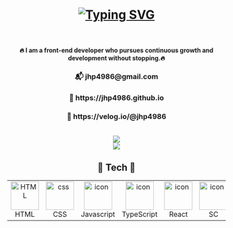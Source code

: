  <div align="center"> 
   
<!--  <img align="right" src="https://visitor-badge.laobi.icu/badge?page_id=jhp4986"> -->
<h1 align="center">       
<a href="https://git.io/typing-svg"><img src="https://readme-typing-svg.herokuapp.com?font=Dancing+Script&weight=500&size=30&duration=3000&pause=1000&color=F7B91FE4&center=true&width=443&lines=Hi%2C+There+!+%F0%9F%91%8B%F0%9F%8F%BC;I'm+Jacob+Park+%F0%9F%A4%9F%F0%9F%8F%BC" alt="Typing SVG" /></a>
</h1>
  <br>
  <h4 >  🔥 I am a front-end developer who pursues continuous growth and development without stopping.🔥 </h4>
  <h3>  📬 jhp4986@gmail.com </h3>
  <h3>  📙 https://jhp4986.github.io</h3> 
  <h3>  📗 https://velog.io/@jhp4986</h3>
  
  <br>
  <img align="center" src="https://github-readme-stats-eight-theta.vercel.app/api?username=jhp4986&show_icons=true&theme=nightowl&include_all_commits=true&count_private=true"/>
  <br>
  <img align="center" src="https://github-readme-stats.vercel.app/api/top-langs/?username=jhp4986&layout=compact&show_icons=true&theme=nightowl&count_private=true" />
  <br>
  
  <div>
    <h2>💫 Tech 💫</h2>
    <div align="center">
<table>
    <tr>
  <td align="center"  width="96">
        <img src="https://skillicons.dev/icons?i=html" width="65" height="65" alt="HTML" />
      <br>HTML
    </td>
    <td align="center" width="96">
        <img src="https://skillicons.dev/icons?i=css" width="65" height="65" alt="css" />
      <br>CSS
    </td>
    <td align="center" width="96">
          <img src="https://techstack-generator.vercel.app/js-icon.svg" alt="icon" width="65" height="65" />
      <br>Javascript
    </td>
         <td align="center"  width="96">
          <img src="https://techstack-generator.vercel.app/ts-icon.svg" alt="icon" width="65" height="65" />
      <br>TypeScript
    </td>
          <td align="center" width="96">
       <img src="https://techstack-generator.vercel.app/react-icon.svg" alt="icon" width="65" height="65" />
      <br>React
    </td>
        <td align="center" width="96">
 <img src="https://miro.medium.com/v2/resize:fit:480/1*Iohnw2aOQ5EBghVoqKA7VA.png" alt="icon" width="65" height="65" />
      <br>SC
    </td>
       <td align="center" width="96">
        <img src="https://techstack-generator.vercel.app/sass-icon.svg" alt="icon" width="65" height="65" />
      <br>Sass
    </td>
    <td align="center" width="96"> 
        <img src="https://user-images.githubusercontent.com/25181517/192108372-f71d70ac-7ae6-4c0d-8395-51d8870c2ef0.png" width="65" height="65" alt="Git" />
      <br>Git
    </td>
    <td align="center" width="96">
        <img src="https://user-images.githubusercontent.com/25181517/192108374-8da61ba1-99ec-41d7-80b8-fb2f7c0a4948.png" width="65" height="65" alt="GitHub" />
      <br>Github
    </td>
  </tr>
    </div>
    <div align="center">
  </tr>
</table>
</div>
    <br>
</div>

